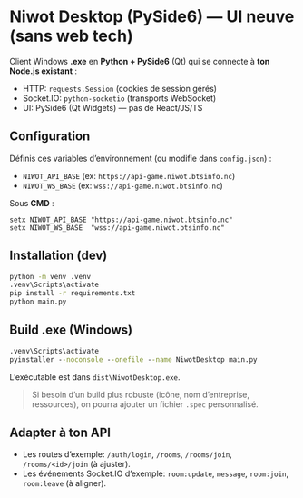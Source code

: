 # Niwot Desktop (PySide6) — UI neuve (sans web tech)

Client Windows **.exe** en **Python + PySide6** (Qt) qui se connecte à **ton Node.js existant** :
- HTTP: `requests.Session` (cookies de session gérés)
- Socket.IO: `python-socketio` (transports WebSocket)
- UI: PySide6 (Qt Widgets) — pas de React/JS/TS

## Configuration
Définis ces variables d’environnement (ou modifie dans `config.json`) :
- `NIWOT_API_BASE` (ex: `https://api-game.niwot.btsinfo.nc`)
- `NIWOT_WS_BASE` (ex: `wss://api-game.niwot.btsinfo.nc`)

Sous **CMD** :
```
setx NIWOT_API_BASE "https://api-game.niwot.btsinfo.nc"
setx NIWOT_WS_BASE  "wss://api-game.niwot.btsinfo.nc"
```

## Installation (dev)
```bat
python -m venv .venv
.venv\Scripts\activate
pip install -r requirements.txt
python main.py
```

## Build .exe (Windows)
```bat
.venv\Scripts\activate
pyinstaller --noconsole --onefile --name NiwotDesktop main.py
```
L’exécutable est dans `dist\NiwotDesktop.exe`.
> Si besoin d’un build plus robuste (icône, nom d’entreprise, ressources), on pourra ajouter un fichier `.spec` personnalisé.

## Adapter à ton API
- Les routes d’exemple: `/auth/login`, `/rooms`, `/rooms/join`, `/rooms/<id>/join` (à ajuster).
- Les événements Socket.IO d’exemple: `room:update`, `message`, `room:join`, `room:leave` (à aligner).

